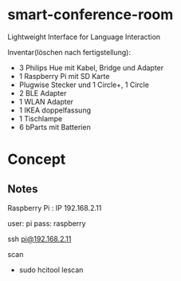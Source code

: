 smart-conference-room
=====================
Lightweight Interface for Language Interaction 

Inventar(löschen nach fertigstellung):
* 3 Philips Hue mit Kabel, Bridge und Adapter
* 1 Raspberry Pi mit SD Karte
* Plugwise Stecker und 1 Circle+, 1 Circle
* 2 BLE Adapter
* 1 WLAN Adapter
* 1 IKEA doppelfassung
* 1 Tischlampe
* 6 bParts mit Batterien

Concept
=======


Notes
-----

Raspberry Pi : IP 192.168.2.11

user: pi
pass: raspberry

ssh pi@192.168.2.11

scan 

* sudo hcitool lescan
